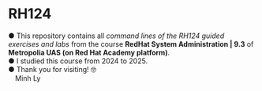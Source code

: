 # RH124
● This repository contains all _command lines of the RH124 guided exercises and labs_ from the course **RedHat System Administration | 9.3** of **Metropolia UAS (on Red Hat Academy platform)**.\
● I studied this course from 2024 to 2025.\
● Thank you for visiting! 🤓\
&emsp;Minh Ly
